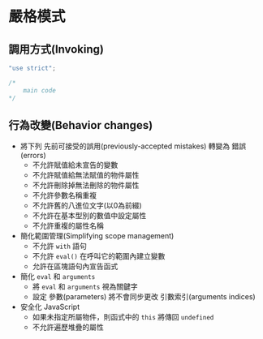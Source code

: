 # 嚴格模式

## 調用方式(Invoking)
>  
```js
"use strict";

/*
    main code
*/
```

## 行為改變(Behavior changes)
- 將下列 先前可接受的誤用(previously-accepted mistakes) 轉變為 錯誤(errors)
    - 不允許賦值給未宣告的變數
    - 不允許賦值給無法賦值的物件屬性
    - 不允許刪除掉無法刪除的物件屬性
    - 不允許參數名稱重複
    - 不允許舊的八進位文字(以0為前綴)
    - 不允許在基本型別的數值中設定屬性
    - 不允許重複的屬性名稱
- 簡化範圍管理(Simplifying scope management)
    - 不允許 `with` 語句
    - 不允許 `eval()` 在呼叫它的範圍內建立變數
    - 允許在區塊語句內宣告函式
- 簡化 `eval` 和 `arguments`
    - 將 `eval` 和 `arguments` 視為關鍵字
    - 設定 參數(parameters) 將不會同步更改 引數索引(arguments indices)
- 安全化 JavaScript
    - 如果未指定所屬物件，則函式中的 `this` 將傳回 `undefined`
    - 不允許遍歷堆疊的屬性